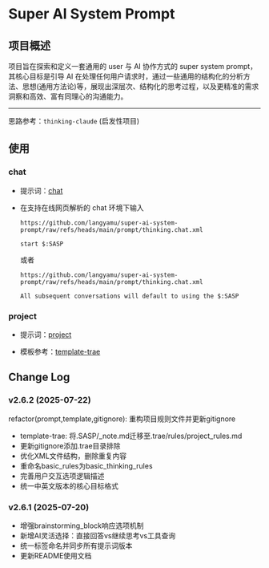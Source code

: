 # Super AI System Prompt

## 项目概述

项目旨在探索和定义一套通用的 user 与 AI 协作方式的 super system
prompt，其核心目标是引导 AI
在处理任何用户请求时，通过一些通用的结构化的分析方法、思想(通用方法论)等，展现出深层次、结构化的思考过程，以及更精准的需求洞察和高效、富有同理心的沟通能力。

---

思路参考：`thinking-claude` (启发性项目)

## 使用

### chat

- 提示词：[chat](./prompt/thinking.chat.xml)

- 在支持在线网页解析的 chat 环境下输入
  ```plantext
  https://github.com/langyamu/super-ai-system-prompt/raw/refs/heads/main/prompt/thinking.chat.xml

  start $:SASP
  ```
  或者
  ```plantext
  https://github.com/langyamu/super-ai-system-prompt/raw/refs/heads/main/prompt/thinking.chat.xml

  All subsequent conversations will default to using the $:SASP
  ```

### project

- 提示词：[project](./prompt/thinking.project.xml)

- 模板参考：[template-trae](./template-trae/)

## Change Log

### v2.6.2 (2025-07-22)

refactor(prompt,template,gitignore): 重构项目规则文件并更新gitignore

- template-trae: 将.SASP/_note.md迁移至.trae/rules/project_rules.md
- 更新gitignore添加.trae目录排除
- 优化XML文件结构，删除重复内容
- 重命名basic_rules为basic_thinking_rules
- 完善用户交互选项逻辑描述
- 统一中英文版本的核心目标格式

### v2.6.1 (2025-07-20)

- 增强brainstorming_block响应选项机制
- 新增AI灵活选择：直接回答vs继续思考vs工具查询
- 统一标签命名并同步所有提示词版本
- 更新README使用文档
